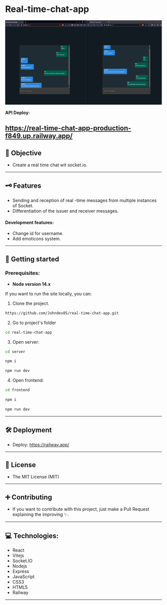 # Real-time-chat-app

![Alt text](frontend/public/chat-app.png)

**API Deploy:**

## https://real-time-chat-app-production-f849.up.railway.app/

## 🎯 Objective

- Create a real time chat wit socket.io.

---

## 🗝 Features

- Sending and reception of real -time messages from multiple instances of Socket.
- Differentiation of the issuer and receiver messages.

#### Development features:

- Change id for username.
- Add emoticons system.

---

## 🚀 Getting started

### Prerequisites:

- **Node version 14.x**

If you want to run the site locally, you can:

1. Clone the project.

```bash
https://github.com/Johndev85/real-time-chat-app.git
```

2. Go to project's folder

```bash
cd real-time-chat-app
```

3. Open server:

```bash
cd server
```

```bash
npm i
```

```bash
npm run dev
```

4. Open frontend:

```bash
cd frontend
```

```bash
npm i
```

```bash
npm run dev
```

---

## 🛠 Deployment

- Deploy: [https://railway.app/ ](https://railway.app/)

---

## 🧾 License

- The MIT License (MIT)

---

## ➕ Contributing

- If you want to contribute with this project, just make a Pull Request explaining the improving ✨.

---

## 💻 Technologies:

- React
- Vitejs
- Socket.IO
- Nodejs
- Express
- JavaScript
- CSS3
- HTML5
- Railway

---
